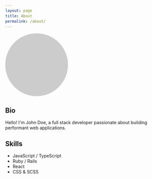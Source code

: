 ```yaml
---
layout: page
title: About
permalink: /about/
---
```


<img src="/assets/photo.svg" alt="Profile photo" style="max-width:200px;border-radius:50%;">

## Bio

Hello! I'm John Doe, a full stack developer passionate about building performant web applications.

## Skills

- JavaScript / TypeScript
- Ruby / Rails
- React
- CSS &amp; SCSS
